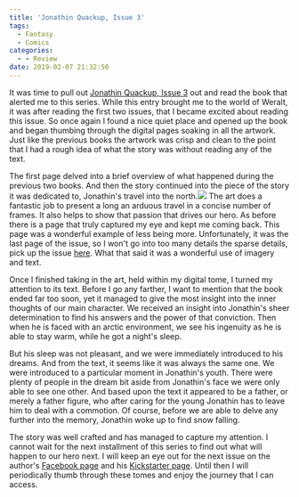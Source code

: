 ```yaml
---
title: 'Jonathin Quackup, Issue 3'
tags:
  - Fantasy
  - Comics
categories:
  - - Review
date: 2019-02-07 21:32:50
---
```


It was time to pull out [Jonathin Quackup, Issue 3](https://www.comixcentral.com/products/jonathin-quackup-of-the-planet-weralt-3/) out and read the book that alerted me to this series.  While this entry brought me to the world of Weralt, it was after reading the first two issues, that I became excited about reading this issue.  So once again I found a nice quiet place and opened up the book and began thumbing through the digital pages soaking in all the artwork.  Just like the previous books the artwork was crisp and clean to the point that I had a rough idea of what the story was without reading any of the text.

The first page delved into a brief overview of what happened during the previous two books.  And then the story continued into the piece of the story it was dedicated to, Jonathin's travel into the north.<!-- more --><span class="embedded-image-left">![](./jonathin-quackup-issue-3.jpg)</span>  The art does a fantastic job to present a long an arduous travel in a concise number of frames.  It also helps to show that passion that drives our hero.  As before there is a page that truly captured my eye and kept me coming back.  This page was a wonderful example of less being more.  Unfortunately, it was the last page of the issue, so I won't go into too many details the sparse details, pick up the issue [here](https://www.comixcentral.com/products/jonathin-quackup-of-the-planet-weralt-3/).  What that said it was a wonderful use of imagery and text.

Once I finished taking in the art, held within my digital tome, I turned my attention to its text.  Before I go any farther, I want to mention that the book ended far too soon, yet it managed to give the most insight into the inner thoughts of our main character.  We received an insight into Jonathin's sheer determination to find his answers and the power of that conviction.  Then when he is faced with an arctic environment, we see his ingenuity as he is able to stay warm, while he got a night's sleep.

But his sleep was not pleasant, and we were immediately introduced to his dreams.  And from the text, it seems like it was always the same one.  We were introduced to a particular moment in Jonathin's youth.  There were plenty of people in the dream bit aside from Jonathin's face we were only able to see one other.  And based upon the text it appeared to be a father, or merely a father figure, who after caring for the young Jonathin has to leave him to deal with a commotion.  Of course, before we are able to delve any further into the memory, Jonathin woke up to find snow falling.

The story was well crafted and has managed to capture my attention.  I cannot wait for the next installment of this series to find out what will happen to our hero next.  I will keep an eye out for the next issue on the author's [Facebook page](https://www.facebook.com/myalarmclock/) and his [Kickstarter page](https://www.kickstarter.com/profile/raytoons/created).  Until then I will periodically thumb through these tomes and enjoy the journey that I can access.